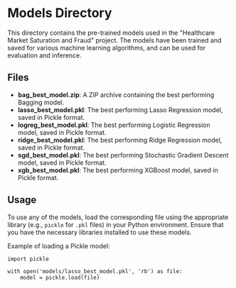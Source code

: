 # Models Directory

This directory contains the pre-trained models used in the "Healthcare Market Saturation and Fraud" project. The models have been trained and saved for various machine learning algorithms, and can be used for evaluation and inference.

## Files

- **bag_best_model.zip**: A ZIP archive containing the best performing Bagging model.
- **lasso_best_model.pkl**: The best performing Lasso Regression model, saved in Pickle format.
- **logreg_best_model.pkl**: The best performing Logistic Regression model, saved in Pickle format.
- **ridge_best_model.pkl**: The best performing Ridge Regression model, saved in Pickle format.
- **sgd_best_model.pkl**: The best performing Stochastic Gradient Descent model, saved in Pickle format.
- **xgb_best_model.pkl**: The best performing XGBoost model, saved in Pickle format.


## Usage

To use any of the models, load the corresponding file using the appropriate library (e.g., `pickle` for `.pkl` files) in your Python environment. Ensure that you have the necessary libraries installed to use these models.

Example of loading a Pickle model:

```
import pickle

with open('models/lasso_best_model.pkl', 'rb') as file:
    model = pickle.load(file)
```
